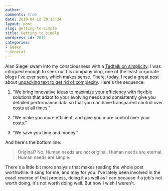 ```yaml
---
author:
comments: true
date: 2010-04-12 20:13:24
layout: post
slug: getting-to-simple
title: Getting to simple
wordpress_id: 2012
categories:
- Geeky
- General
---
```


Alan Siegel swam into my consciousness with a [Tedtalk on simplicity](http://www.ted.com/speakers/alan_siegel.html). I was intrigued enough to seek out his company blog, one of the least corporate blogs I've ever seen, which makes sense. There, today, I read a great post about [unpacking text to get rid of complexity](http://www.siegelgale.com/2010/04/12/pack-light/). Here's the sequence:

  1. “We bring innovative ideas to maximize your efficiency with flexible solutions that adapt to your evolving needs and consistently give you detailed performance data so that you can have transparent control over costs at all times.”

  2. “We make you more efficient, and give you more control over your costs.”

  3. “We save you time and money.”

And here's the bottom line:

> Original? No. Human needs are not original. Human needs are eternal. Human needs are simple.

There's a little bit more analysis that makes reading the whole post worthwhile. It sang for me, and may for you. I've lately been involved in the exact reverse of that process, doing it as well as I can because if a job's not worth doing, it's not worth doing well. But how I wish I weren't.
